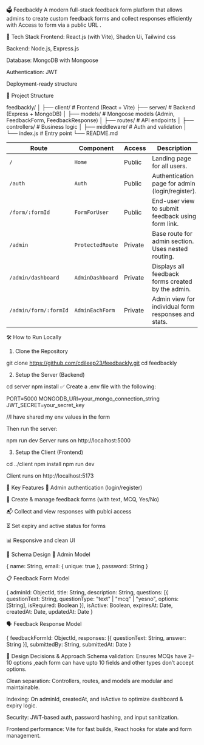 🗳️ Feedbackly
A modern full-stack feedback form platform that allows admins to create custom feedback forms and collect responses efficiently with Access to form via a public URL .

🚀 Tech Stack
Frontend: React.js (with Vite), Shadcn Ui, Tailwind css

Backend: Node.js, Express.js

Database: MongoDB with Mongoose

Authentication: JWT

Deployment-ready structure

📁 Project Structure

feedbackly/
│
├── client/                 # Frontend (React + Vite)
├── server/                 # Backend (Express + MongoDB)
│   ├── models/             # Mongoose models (Admin, FeedbackForm, FeedbackResponse)
│   ├── routes/             # API endpoints
│   ├── controllers/        # Business logic
│   ├── middleware/         # Auth and validation
│   └── index.js            # Entry point
└── README.md

| Route                 | Component        | Access      | Description                                         |
| --------------------- | ---------------- | ----------- | --------------------------------------------------- |
| `/`                   | `Home`           | Public      | Landing page for all users.                         |
| `/auth`               | `Auth`           | Public      | Authentication page for admin (login/register).     |
| `/form/:formId`       | `FormForUser`    | Public      | End-user view to submit feedback using form link.   |
| `/admin`              | `ProtectedRoute` | Private | Base route for admin section. Uses nested routing.  |
| `/admin/dashboard`    | `AdminDashboard` | Private | Displays all feedback forms created by the admin.   |
| `/admin/form/:formId` | `AdminEachForm`  | Private| Admin view for individual form responses and stats. |


🛠️ How to Run Locally

1. Clone the Repository

git clone https://github.com/cdileep23/feedbackly.git
cd feedbackly


2. Setup the Server (Backend)

cd server
npm install
✅ Create a .env file with the following:

PORT=5000
MONGODB_URI=your_mongo_connection_string
JWT_SECRET=your_secret_key

//I have shared my env values in the form


Then run the server:


npm run dev
Server runs on http://localhost:5000

3. Setup the Client (Frontend)

cd ../client
npm install
npm run dev

Client runs on http://localhost:5173

🧠 Key Features
👤 Admin authentication (login/register)

📄 Create & manage feedback forms (with text, MCQ, Yes/No)

📬 Collect and view responses with publci access

⏳ Set expiry and active status for forms

📊 Responsive and clean UI

🧱 Schema Design
👤 Admin Model

{
  name: String,
  email: { unique: true },
  password: String
}


📋 Feedback Form Model


{
  adminId: ObjectId,
  title: String,
  description: String,
  questions: [{
    questionText: String,
    questionType: "text" | "mcq" | "yesno",
    options: [String], 
    isRequired: Boolean
  }],
  isActive: Boolean,
  expiresAt: Date,
  createdAt: Date,
  updatedAt: Date
}

🗣️ Feedback Response Model

{
  feedbackFormId: ObjectId,
  responses: [{
    questionText: String,
    answer: String
  }],
  submittedBy: String,
  submittedAt: Date
}

🧠 Design Decisions & Approach
Schema validation: Ensures MCQs have 2–10 options ,each form can have upto 10 fields and other types don’t accept options.

Clean separation: Controllers, routes, and models are modular and maintainable.

Indexing: On adminId, createdAt, and isActive to optimize dashboard & expiry logic.

Security: JWT-based auth, password hashing, and input sanitization.

Frontend performance: Vite for fast builds, React hooks for state and form management.
